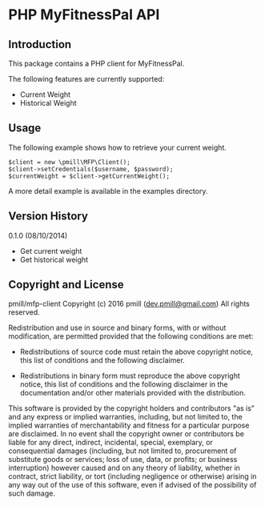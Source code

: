 PHP MyFitnessPal API
====================

Introduction
------------

This package contains a PHP client for MyFitnessPal.

The following features are currently supported:

*   Current Weight
*   Historical Weight

Usage
-----

The following example shows how to retrieve your current weight.

    $client = new \pmill\MFP\Client();
    $client->setCredentials($username, $password);
    $currentWeight = $client->getCurrentWeight();

A more detail example is available in the examples directory.


Version History
---------------

0.1.0 (08/10/2014)

*   Get current weight
*   Get historical weight


Copyright and License
---------------------

pmill/mfp-client
Copyright (c) 2016 pmill (dev.pmill@gmail.com) 
All rights reserved.

Redistribution and use in source and binary forms, with or without
modification, are permitted provided that the following conditions are
met:

*   Redistributions of source code must retain the above copyright 
    notice, this list of conditions and the following disclaimer.

*   Redistributions in binary form must reproduce the above copyright
    notice, this list of conditions and the following disclaimer in the
    documentation and/or other materials provided with the 
    distribution.

This software is provided by the copyright holders and contributors "as
is" and any express or implied warranties, including, but not limited
to, the implied warranties of merchantability and fitness for a
particular purpose are disclaimed. In no event shall the copyright owner
or contributors be liable for any direct, indirect, incidental, special,
exemplary, or consequential damages (including, but not limited to,
procurement of substitute goods or services; loss of use, data, or
profits; or business interruption) however caused and on any theory of
liability, whether in contract, strict liability, or tort (including
negligence or otherwise) arising in any way out of the use of this
software, even if advised of the possibility of such damage.
